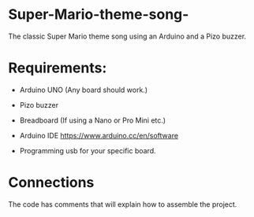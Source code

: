 # Super-Mario-theme-song-
The classic Super Mario theme song using an Arduino and a Pizo buzzer.

# Requirements:

* Arduino UNO (Any board should work.)
* Pizo buzzer
* Breadboard (If using a Nano or Pro Mini etc.)

* Arduino IDE
https://www.arduino.cc/en/software 

* Programming usb for your specific board.

# Connections

The code has comments that will explain how to assemble the project.
